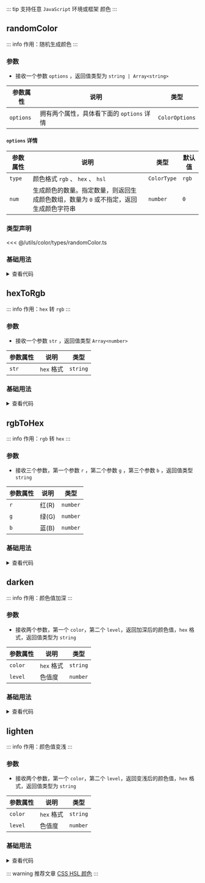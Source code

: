 <script setup>
import { useAddNumInOutlineLabel } from '../../.vitepress/utils/createElement.ts'
useAddNumInOutlineLabel(5)

import randomColor from './randomColor.vue'
import hexToRgb from './hexToRgb.vue'
import rgbToHex from './rgbToHex.vue'
import darken from './darken.vue'
import lighten from './lighten.vue'
</script>

<!-- # 颜色 -->

::: tip 支持任意 `JavaScript` 环境或框架
颜色
:::

<!-- <ClientOnly>
  <description-popover :num="5" :tagNameList="['浏览器','Node']" />
</ClientOnly> -->

## randomColor

::: info 作用：随机生成颜色
:::

<!-- <ClientOnly>
  <description :isShowIcon="false" description="随机生成颜色" />
</ClientOnly> -->

### 参数

- 接收一个参数 `options` ，返回值类型为 `string | Array<string>`

| **参数属性** | **说明**                                  | **类型**       |
| ------------ | ----------------------------------------- | -------------- |
| `options`    | 拥有两个属性，具体看下面的 `options` 详情 | `ColorOptions` |

#### `options` 详情

| **参数属性** | **说明**                                                                              | **类型**    | **默认值** |
| ------------ | ------------------------------------------------------------------------------------- | ----------- | ---------- |
| `type`       | 颜色格式 `rgb` 、 `hex` 、 `hsl`                                                      | `ColorType` | `rgb`      |
| `num`        | 生成颜色的数量。指定数量，则返回生成颜色数组，数量为 `0` 或不指定，返回生成颜色字符串 | `number`    | `0`        |

### 类型声明

<<< @/utils/color/types/randomColor.ts

### 基础用法

<ClientOnly>
  <randomColor />
</ClientOnly>
<details>

<summary>查看代码</summary>

<<< @/utils/color/randomColor.vue

</details>

## hexToRgb

::: info 作用：`hex` 转 `rgb`
:::

<!-- <ClientOnly>
  <description :isShowIcon="false" description="hex转rgb" />
</ClientOnly> -->

### 参数

- 接收一个参数 `str` ，返回值类型 `Array<number>`

| **参数属性** | **说明**   | **类型** |
| ------------ | ---------- | -------- |
| `str`        | `hex` 格式 | `string` |

### 基础用法

<ClientOnly>
  <hexToRgb />
</ClientOnly>
<details>

<summary>查看代码</summary>

<<< @/utils/color/hexToRgb.vue

</details>

## rgbToHex

::: info 作用：`rgb` 转 `hex`
:::

<!-- <ClientOnly>
  <description :isShowIcon="false" description="rgb转hex" />
</ClientOnly> -->

### 参数

- 接收三个参数，第一个参数 `r` ，第二个参数 `g` ，第三个参数 `b` ，返回值类型 `string`

| **参数属性** | **说明** | **类型** |
| ------------ | -------- | -------- |
| `r`          | 红(R)    | `number` |
| `g`          | 绿(G)    | `number` |
| `b`          | 蓝(B)    | `number` |

### 基础用法

<ClientOnly>
  <rgbToHex />
</ClientOnly>
<details>

<summary>查看代码</summary>

<<< @/utils/color/rgbToHex.vue

</details>

## darken

::: info 作用：颜色值加深
:::

<!--
<ClientOnly>
  <description :isShowIcon="false" description="颜色值加深" />
</ClientOnly> -->

### 参数

- 接收两个参数，第一个 `color`，第二个 `level`，返回加深后的颜色值，`hex` 格式，返回值类型为 `string`

| **参数属性** | **说明**   | **类型** |
| ------------ | ---------- | -------- |
| `color`      | `hex` 格式 | `string` |
| `level`      | 色值度     | `number` |

### 基础用法

<ClientOnly>
  <darken />
</ClientOnly>
<details>

<summary>查看代码</summary>

<<< @/utils/color/darken.vue

</details>

## lighten

::: info 作用：颜色值变浅
:::

<!-- <ClientOnly>
  <description :isShowIcon="false" description="颜色值变浅" />
</ClientOnly> -->

### 参数

- 接收两个参数，第一个 `color`，第二个 `level`，返回变浅后的颜色值，`hex` 格式，返回值类型为 `string`

| **参数属性** | **说明**   | **类型** |
| ------------ | ---------- | -------- |
| `color`      | `hex` 格式 | `string` |
| `level`      | 色值度     | `number` |

### 基础用法

<ClientOnly>
  <lighten />
</ClientOnly>
<details>

<summary>查看代码</summary>

<<< @/utils/color/lighten.vue

</details>

::: warning 推荐文章
[CSS HSL 颜色](https://www.w3school.com.cn/css/css_colors_hsl.asp)
:::
